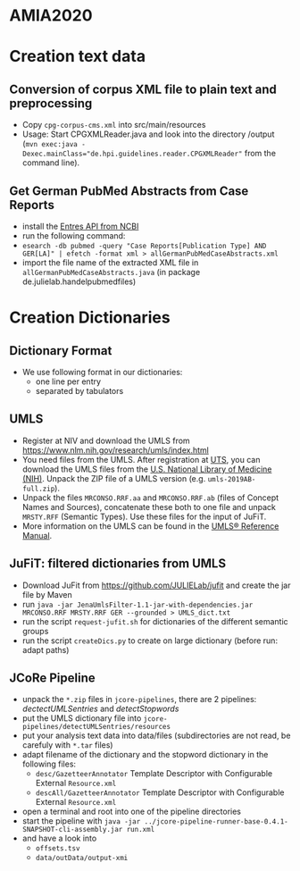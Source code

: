 AMIA2020
========

# Creation text data

## Conversion of corpus XML file to plain text and preprocessing

* Copy `cpg-corpus-cms.xml` into src/main/resources
* Usage: Start CPGXMLReader.java and look into the directory /output (`mvn exec:java -Dexec.mainClass="de.hpi.guidelines.reader.CPGXMLReader"` from the command line).

## Get German PubMed Abstracts from Case Reports

 * install the [Entres API from NCBI](https://www.ncbi.nlm.nih.gov/books/NBK179288/)
 * run the following command:
 * `esearch -db pubmed -query "Case Reports[Publication Type] AND GER[LA]" | efetch -format xml > allGermanPubMedCaseAbstracts.xml`
 * import the file name of the extracted XML file in `allGermanPubMedCaseAbstracts.java` (in package de.julielab.handelpubmedfiles)

# Creation Dictionaries

## Dictionary Format

* We use following format in our dictionaries:
   * one line per entry
   * separated by tabulators

## UMLS

* Register at NIV and download the UMLS from https://www.nlm.nih.gov/research/umls/index.html
* You need files from the UMLS. After registration at [UTS](https:/uts.nlm.nih.gov), you can download the UMLS files from the [U.S. National Library of Medicine (NIH)](https://www.nlm.nih.gov/research/umls/). Unpack the ZIP file of a UMLS version (e.g. `umls-2019AB-full.zip`).
* Unpack the files `MRCONSO.RRF.aa` and `MRCONSO.RRF.ab` (files of Concept Names and Sources), concatenate these both to one file and unpack `MRSTY.RFF` (Semantic Types). Use these files for the input of JuFiT. 
* More information on the UMLS can be found in the [UMLS® Reference Manual](https://www.ncbi.nlm.nih.gov/books/NBK9676/).

## JuFiT: filtered dictionaries from UMLS

* Download JuFit from https://github.com/JULIELab/jufit and create the jar file by Maven
* run `java -jar JenaUmlsFilter-1.1-jar-with-dependencies.jar MRCONSO.RRF MRSTY.RRF GER --grounded > UMLS_dict.txt`
* run the script `request-jufit.sh` for dictionaries of the different semantic groups
* run the script `createDics.py` to create on large dictionary (before run: adapt paths)

## JCoRe Pipeline
* unpack the `*.zip` files in `jcore-pipelines`, there are 2 pipelines: _dectectUMLSentries_ and _detectStopwords_
* put the UMLS dictionary file into `jcore-pipelines/detectUMLSentries/resources`
* put your analysis text data into data/files (subdirectories are not read, be carefuly with `*.tar` files)
* adapt filename of the dictionary and the stopword dictionary in the following files:
   * `desc/GazetteerAnnotator` Template Descriptor with Configurable External `Resource.xml`
   * `descAll/GazetteerAnnotator` Template Descriptor with Configurable External `Resource.xml`
* open a terminal and root into one of the pipeline directories
* start the pipeline with `java -jar ../jcore-pipeline-runner-base-0.4.1-SNAPSHOT-cli-assembly.jar run.xml`
* and have a look into 
   * `offsets.tsv`
   * `data/outData/output-xmi`
